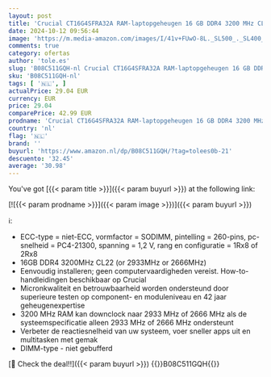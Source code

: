 ```yaml
---
layout: post
title: 'Crucial CT16G4SFRA32A RAM-laptopgeheugen 16 GB DDR4 3200 MHz CL22'
date: 2024-10-12 09:56:44
image: 'https://m.media-amazon.com/images/I/41v+FUwO-8L._SL500_._SL400_.jpg'
comments: true
category: ofertas
author: 'tole.es'
slug: 'B08C511GQH-nl Crucial CT16G4SFRA32A RAM-laptopgeheugen 16 GB DDR4 3200...'
sku: 'B08C511GQH-nl'
tags: [ '🇳🇱', ]
actualPrice: 29.04 EUR
currency: EUR
price: 29.04
comparePrice: 42.99 EUR
prodname: 'Crucial CT16G4SFRA32A RAM-laptopgeheugen 16 GB DDR4 3200 MHz CL22'
country: 'nl'
flag: '🇳🇱'
brand: ''
buyurl: 'https://www.amazon.nl/dp/B08C511GQH/?tag=tolees0b-21'
descuento: '32.45'
average: '30.98'
---
```


You've got [{{< param title >}}]({{< param buyurl >}}) at the following link:

[![{{< param prodname >}}]({{< param image >}})]({{< param buyurl >}})

ℹ️:

- ECC-type = niet-ECC, vormfactor = SODIMM, pintelling = 260-pins, pc-snelheid = PC4-21300, spanning = 1,2 V, rang en configuratie = 1Rx8 of 2Rx8
- 16GB DDR4 3200MHz CL22 (or 2933MHz or 2666MHz)
- Eenvoudig installeren; geen computervaardigheden vereist. How-to-handleidingen beschikbaar op Crucial
- Micronkwaliteit en betrouwbaarheid worden ondersteund door superieure testen op component- en moduleniveau en 42 jaar geheugenexpertise
- 3200 MHz RAM kan downclock naar 2933 MHz of 2666 MHz als de systeemspecificatie alleen 2933 MHz of 2666 MHz ondersteunt
- Verbeter de reactiesnelheid van uw systeem, voer sneller apps uit en multitasken met gemak
- DIMM-type - niet gebufferd

[🛒 Check the deal!!]({{< param buyurl >}})
{{<world>}}B08C511GQH{{</world>}}
